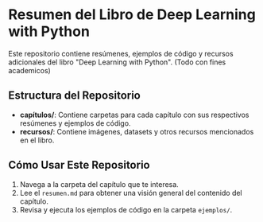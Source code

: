 # Resumen del Libro de Deep Learning with Python

Este repositorio contiene resúmenes, ejemplos de código y recursos adicionales del libro "Deep Learning with Python".
(Todo con fines academicos)

## Estructura del Repositorio

- **capítulos/**: Contiene carpetas para cada capítulo con sus respectivos resúmenes y ejemplos de código.
- **recursos/**: Contiene imágenes, datasets y otros recursos mencionados en el libro.

## Cómo Usar Este Repositorio

1. Navega a la carpeta del capítulo que te interesa.
2. Lee el `resumen.md` para obtener una visión general del contenido del capítulo.
3. Revisa y ejecuta los ejemplos de código en la carpeta `ejemplos/`.
